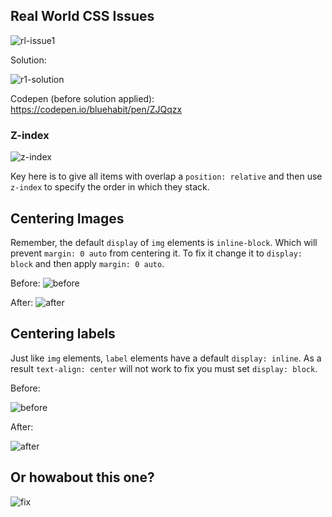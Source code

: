 ## Real World CSS Issues

![rl-issue1](http://imgur.com/Gu4aaow.png)

Solution:

![r1-solution](http://imgur.com/7LvnXWE.png)

Codepen (before solution applied): https://codepen.io/bluehabit/pen/ZJQqzx

### Z-index

![z-index](http://imgur.com/xSqo3JX.png)

Key here is to give all items with overlap a `position: relative` and then use `z-index` to specify the order in which they stack. 


## Centering Images

Remember, the default `display` of `img` elements is `inline-block`. Which will prevent `margin: 0 auto` from centering it. To fix it change it to `display: block` and then apply `margin: 0 auto`.

Before:
![before](http://imgur.com/gIwryXt.png)

After:
![after](http://imgur.com/N6976Ue.png)

## Centering labels

Just like `img` elements, `label` elements have a default `display: inline`. As a result `text-align: center` will not work to fix you must set `display: block`. 

Before:

![before](http://imgur.com/dh1aaMz.png)

After: 

![after](http://imgur.com/1zzeQ2F.png)

## Or howabout this one?

![fix](http://imgur.com/q40cRBc.png)
